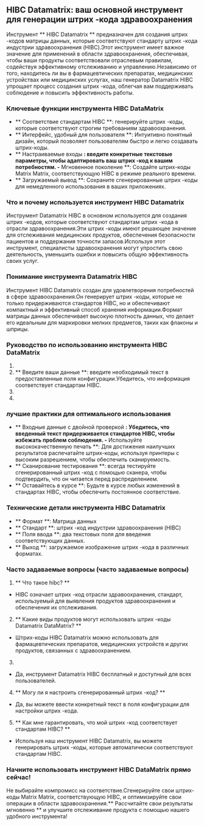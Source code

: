 ## HIBC Datamatrix: ваш основной инструмент для генерации штрих -кода здравоохранения

Инструмент ** HIBC Datamatrix ** предназначен для создания штрих -кодов матрицы данных, которые соответствуют стандарту штрих -кода индустрии здравоохранения (HIBC).Этот инструмент имеет важное значение для применений в области здравоохранения, обеспечивая, чтобы ваши продукты соответствовали отраслевым правилам, содействуя эффективному отслеживанию и управлению.Независимо от того, находитесь ли вы в фармацевтических препаратах, медицинских устройствах или медицинских услугах, наш генератор Datamatrix HIBC упрощает процесс создания штрих -кода, облегчая вам поддерживать соблюдение и повысить эффективность работы.

### Ключевые функции инструмента HIBC DataMatrix
- ** Соответствие стандартам HIBC **: генерируйте штрих -коды, которые соответствуют строгим требованиям здравоохранения.
- ** Интерфейс, удобный для пользователя **: Интуитивно понятный дизайн, который позволяет пользователям быстро и легко создавать штрих-коды.
- ** Настраиваемые входы **: введите конкретные текстовые параметры, чтобы адаптировать ваш штрих -код к вашим потребностям.
-** Мгновенное поколение **: Создайте штрих-коды Matrix Matrix, соответствующую HIBC в режиме реального времени.
- ** Загружаемый вывод **: Сохраните сгенерированные штрих -коды для немедленного использования в ваших приложениях.

### Что и почему используется инструмент HIBC Datamatrix
Инструмент Datamatrix HIBC в основном используется для создания штрих -кодов, которые соответствуют стандартам штрих -кода в отрасли здравоохранения.Эти штрих -коды имеют решающее значение для отслеживания медицинских продуктов, обеспечения безопасности пациентов и поддержания точности запасов.Используя этот инструмент, специалисты здравоохранения могут упростить свою деятельность, уменьшить ошибки и повысить общую эффективность своих услуг.

### Понимание инструмента Datamatrix HIBC
Инструмент HIBC Datamatrix создан для удовлетворения потребностей в сфере здравоохранения.Он генерирует штрих -коды, которые не только придерживаются стандартов HIBC, но и обеспечивают компактный и эффективный способ хранения информации.Формат матрицы данных обеспечивает высокую плотность данных, что делает его идеальным для маркировки мелких предметов, таких как флаконы и шприцы.

### Руководство по использованию инструмента HIBC DataMatrix
1.
2. ** Введите ваши данные **: введите необходимый текст в предоставленные поля конфигурации.Убедитесь, что информация соответствует стандартам HIBC.
3.
4.

### лучшие практики для оптимального использования
- ** Входные данные с двойной проверкой **: Убедитесь, что введенный текст придерживается стандартов HIBC, чтобы избежать проблем соблюдения.
-** Используйте высококачественную печать **: Для достижения наилучших результатов распечатайте штрих-коды, используя принтеры с высоким разрешением, чтобы обеспечить сканируемость.
- ** Сканирование тестирования **: всегда тестируйте сгенерированный штрих -код с помощью сканера, чтобы подтвердить, что он читается перед распределением.
- ** Оставайтесь в курсе **: Будьте в курсе любых изменений в стандартах HIBC, чтобы обеспечить постоянное соответствие.

### Технические детали инструмента HIBC Datamatrix
- ** Формат **: Матрица данных
- ** Стандарт **: штрих -код индустрии здравоохранения (HIBC)
- ** Поля ввода **: два текстовых поля для введения соответствующих данных.
- ** Выход **: загружаемое изображение штрих -кода в различных форматах.

### Часто задаваемые вопросы (часто задаваемые вопросы)

1. ** Что такое hibc? **
- HIBC означает штрих -код отрасли здравоохранения, стандарт, используемый для выявления продуктов здравоохранения и обеспечения их отслеживания.

2. ** Какие виды продуктов могут использовать штрих -коды Datamatrix DataMatrix? **
- Штрих-коды HIBC Datamatrix можно использовать для фармацевтических препаратов, медицинских устройств и других продуктов, связанных с здравоохранением.

3.
- Да, инструмент Datamatrix HIBC бесплатный и доступный для всех пользователей.

4. ** Могу ли я настроить сгенерированный штрих -код? **
- Да, вы можете ввести конкретный текст в поля конфигурации для настройки штрих -кода.

5. ** Как мне гарантировать, что мой штрих -код соответствует стандартам HIBC? **
- Используя наш инструмент HIBC Datamatrix, вы можете генерировать штрих -коды, которые автоматически соответствуют стандартам HIBC.

### Начните использовать инструмент HIBC DataMatrix прямо сейчас!
Не выбирайте компромисс на соответствие.Сгенерируйте свои штрих-коды Matrix Matrix, соответствующую HIBC, и оптимизируйте свои операции в области здравоохранения.** Рассчитайте свои результаты мгновенно ** и улучшите отслеживание продукта с помощью нашего удобного инструмента!